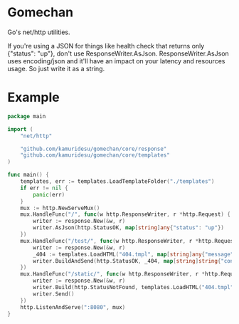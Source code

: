 # Gomechan

Go's net/http utilities.

If you're using a JSON for things like health check that returns only {"status": "up"}, don't use ResponseWriter.AsJson.
ResponseWriter.AsJson uses encoding/json and it'll have an impact on your latency and resources usage. So just write it as a string.




# Example

```go
package main

import (
	"net/http"

	"github.com/kamuridesu/gomechan/core/response"
	"github.com/kamuridesu/gomechan/core/templates"
)

func main() {
	templates, err := templates.LoadTemplateFolder("./templates")
	if err != nil {
		panic(err)
	}
	mux := http.NewServeMux()
	mux.HandleFunc("/", func(w http.ResponseWriter, r *http.Request) {
		writer := response.New(&w, r)
		writer.AsJson(http.StatusOK, map[string]any{"status": "up"})
	})
	mux.HandleFunc("/test/", func(w http.ResponseWriter, r *http.Request) {
		writer := response.New(&w, r)
		_404 := templates.LoadHTML("404.tmpl", map[string]any{"message": "Test"})
		writer.BuildAndSend(http.StatusOK, _404, map[string]string{"content-type": "text/html"})
	})
	mux.HandleFunc("/static/", func(w http.ResponseWriter, r *http.Request) {
		writer := response.New(&w, r)
		writer.Build(http.StatusNotFound, templates.LoadHTML("404.tmpl", map[string]any{"message": "Not Found"}))
		writer.Send()
	})
	http.ListenAndServe(":8080", mux)
}
```